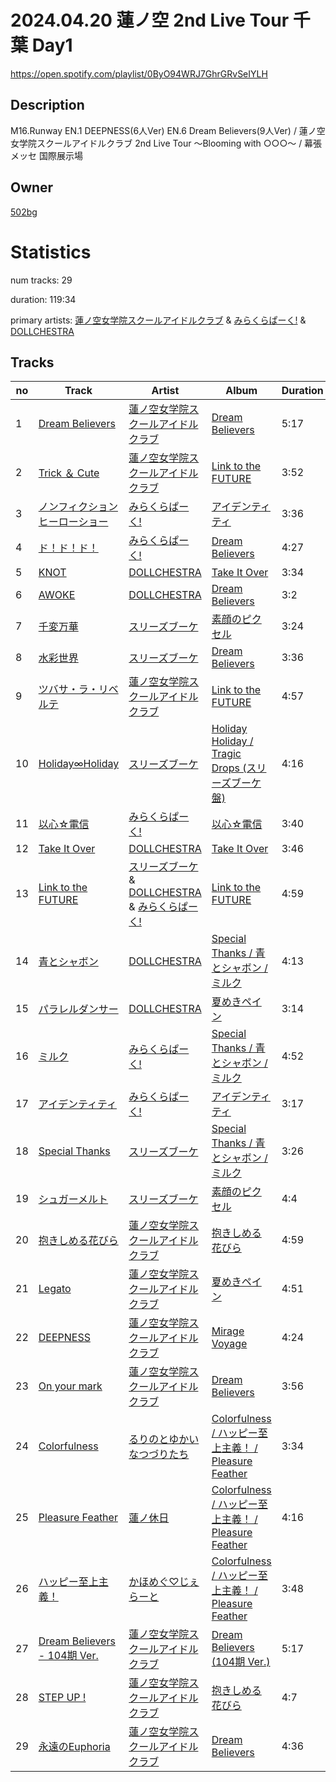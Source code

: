 # 2024.04.20 蓮ノ空 2nd Live Tour 千葉 Day1
https://open.spotify.com/playlist/0ByO94WRJ7GhrGRvSeIYLH

## Description
M16.Runway EN.1 DEEPNESS(6人Ver) EN.6 Dream Believers(9人Ver) &#x2F; 蓮ノ空女学院スクールアイドルクラブ 2nd Live Tour 〜Blooming with ○○○〜 &#x2F; 幕張メッセ 国際展示場

## Owner
[502bg](https://open.spotify.com/user/4woroafc3tx648l7zc8quofbf)

# Statistics
num tracks: 29

duration: 119:34

primary artists: [蓮ノ空女学院スクールアイドルクラブ](https://open.spotify.com/artist/1bY7QMGccPmba1f1frZ8Xb) & [みらくらぱーく!](https://open.spotify.com/artist/3he8Hc0WxcVbpLzFpRsnO4) & [DOLLCHESTRA](https://open.spotify.com/artist/6M4HRvHCFBOWlPW3Tn2Oqh)

## Tracks
| no | Track | Artist | Album | Duration | Popularity |
| -- | ----- | ------ | ----- | -------- | ---------- |
| 1 | [Dream Believers](https://open.spotify.com/track/61KNN1WWCUEFFH5h59qd9q) | [蓮ノ空女学院スクールアイドルクラブ](https://open.spotify.com/artist/1bY7QMGccPmba1f1frZ8Xb) | [Dream Believers](https://open.spotify.com/album/1SLUZBM04XJrH3y9b8mfPZ) | 5:17 | 7 |
| 2 | [Trick ＆ Cute](https://open.spotify.com/track/1QYth6nKJPHnF34aZpSxWC) | [蓮ノ空女学院スクールアイドルクラブ](https://open.spotify.com/artist/1bY7QMGccPmba1f1frZ8Xb) | [Link to the FUTURE](https://open.spotify.com/album/7eoVHI0HBN6UzeCDKer2rf) | 3:52 | 3 |
| 3 | [ノンフィクションヒーローショー](https://open.spotify.com/track/67S3K2vrk6PGhAjx0EhhsY) | [みらくらぱーく!](https://open.spotify.com/artist/3he8Hc0WxcVbpLzFpRsnO4) | [アイデンティティ](https://open.spotify.com/album/0A2mfW5i2Eg9bsLhCb8AJ1) | 3:36 | 4 |
| 4 | [ド！ド！ド！](https://open.spotify.com/track/7drRBmRxfO56CTK1UjOfUo) | [みらくらぱーく!](https://open.spotify.com/artist/3he8Hc0WxcVbpLzFpRsnO4) | [Dream Believers](https://open.spotify.com/album/1SLUZBM04XJrH3y9b8mfPZ) | 4:27 | 7 |
| 5 | [KNOT](https://open.spotify.com/track/18NsII5UFYyOAwvLLDAYr5) | [DOLLCHESTRA](https://open.spotify.com/artist/6M4HRvHCFBOWlPW3Tn2Oqh) | [Take It Over](https://open.spotify.com/album/5imvavCbQ1ZA4nWVAF48YN) | 3:34 | 4 |
| 6 | [AWOKE](https://open.spotify.com/track/1Spe8gvGG2KJlWlKc7z8wP) | [DOLLCHESTRA](https://open.spotify.com/artist/6M4HRvHCFBOWlPW3Tn2Oqh) | [Dream Believers](https://open.spotify.com/album/1SLUZBM04XJrH3y9b8mfPZ) | 3:2 | 5 |
| 7 | [千変万華](https://open.spotify.com/track/3m9pAhrzvx51VzSAN08n4R) | [スリーズブーケ](https://open.spotify.com/artist/6L7wKf6aQv6A3OpiuMITqM) | [素顔のピクセル](https://open.spotify.com/album/6sRuvw1SOzDxG0XATDaIkt) | 3:24 | 3 |
| 8 | [水彩世界](https://open.spotify.com/track/1ZTCKDuj8qf6ItRQC3MLxr) | [スリーズブーケ](https://open.spotify.com/artist/6L7wKf6aQv6A3OpiuMITqM) | [Dream Believers](https://open.spotify.com/album/1SLUZBM04XJrH3y9b8mfPZ) | 3:36 | 7 |
| 9 | [ツバサ・ラ・リベルテ](https://open.spotify.com/track/7b5kWMEMAlCHJrcnOrTKd2) | [蓮ノ空女学院スクールアイドルクラブ](https://open.spotify.com/artist/1bY7QMGccPmba1f1frZ8Xb) | [Link to the FUTURE](https://open.spotify.com/album/7eoVHI0HBN6UzeCDKer2rf) | 4:57 | 3 |
| 10 | [Holiday∞Holiday](https://open.spotify.com/track/56hreyBUabzSo4T4k3vrHe) | [スリーズブーケ](https://open.spotify.com/artist/1mrTF6CiKue6LW1F1AHjvD) | [Holiday Holiday / Tragic Drops (スリーズブーケ盤)](https://open.spotify.com/album/1phGekvPpXpfT0Gafbg0bv) | 4:16 | 11 |
| 11 | [以心☆電信](https://open.spotify.com/track/5ueyK4CYcMQ1KdhZAMAsLj) | [みらくらぱーく!](https://open.spotify.com/artist/3he8Hc0WxcVbpLzFpRsnO4) | [以心☆電信](https://open.spotify.com/album/7qy2t3uQSFAVwuUAa4BedI) | 3:40 | 3 |
| 12 | [Take It Over](https://open.spotify.com/track/6WQEUpGq9j5ztpCXJ3LWZo) | [DOLLCHESTRA](https://open.spotify.com/artist/6M4HRvHCFBOWlPW3Tn2Oqh) | [Take It Over](https://open.spotify.com/album/5imvavCbQ1ZA4nWVAF48YN) | 3:46 | 4 |
| 13 | [Link to the FUTURE](https://open.spotify.com/track/7ydberivcyRW16Ao6Ss7La) | [スリーズブーケ](https://open.spotify.com/artist/6L7wKf6aQv6A3OpiuMITqM) & [DOLLCHESTRA](https://open.spotify.com/artist/6M4HRvHCFBOWlPW3Tn2Oqh) & [みらくらぱーく!](https://open.spotify.com/artist/3he8Hc0WxcVbpLzFpRsnO4) | [Link to the FUTURE](https://open.spotify.com/album/7eoVHI0HBN6UzeCDKer2rf) | 4:59 | 4 |
| 14 | [青とシャボン](https://open.spotify.com/track/5mwfnFY0b4SWerkHq339mq) | [DOLLCHESTRA](https://open.spotify.com/artist/6M4HRvHCFBOWlPW3Tn2Oqh) | [Special Thanks / 青とシャボン / ミルク](https://open.spotify.com/album/5WNsLquCW0KkCRgsrTzOXI) | 4:13 | 2 |
| 15 | [パラレルダンサー](https://open.spotify.com/track/2Pgm7uAhOGyVpSY3XrIKAU) | [DOLLCHESTRA](https://open.spotify.com/artist/6M4HRvHCFBOWlPW3Tn2Oqh) | [夏めきペイン](https://open.spotify.com/album/3AzT04ZzFHuzH1PqDNo5dU) | 3:14 | 4 |
| 16 | [ミルク](https://open.spotify.com/track/60G03AriuPqjd6rSE064P6) | [みらくらぱーく!](https://open.spotify.com/artist/3he8Hc0WxcVbpLzFpRsnO4) | [Special Thanks / 青とシャボン / ミルク](https://open.spotify.com/album/5WNsLquCW0KkCRgsrTzOXI) | 4:52 | 2 |
| 17 | [アイデンティティ](https://open.spotify.com/track/3iPHOzYJKrns803nikFHpV) | [みらくらぱーく!](https://open.spotify.com/artist/3he8Hc0WxcVbpLzFpRsnO4) | [アイデンティティ](https://open.spotify.com/album/0A2mfW5i2Eg9bsLhCb8AJ1) | 3:17 | 4 |
| 18 | [Special Thanks](https://open.spotify.com/track/2iOAgKKzmgfWVcb29KtRQi) | [スリーズブーケ](https://open.spotify.com/artist/6L7wKf6aQv6A3OpiuMITqM) | [Special Thanks / 青とシャボン / ミルク](https://open.spotify.com/album/5WNsLquCW0KkCRgsrTzOXI) | 3:26 | 3 |
| 19 | [シュガーメルト](https://open.spotify.com/track/3JzDmpHnhJdwnLMd2bfAPD) | [スリーズブーケ](https://open.spotify.com/artist/6L7wKf6aQv6A3OpiuMITqM) | [素顔のピクセル](https://open.spotify.com/album/6sRuvw1SOzDxG0XATDaIkt) | 4:4 | 3 |
| 20 | [抱きしめる花びら](https://open.spotify.com/track/6G2wErX82coTl2AnxxMSS7) | [蓮ノ空女学院スクールアイドルクラブ](https://open.spotify.com/artist/1bY7QMGccPmba1f1frZ8Xb) | [抱きしめる花びら](https://open.spotify.com/album/3WUB8ST2KBEFjSOdBYE8pK) | 4:59 | 2 |
| 21 | [Legato](https://open.spotify.com/track/1mmlaowthCxBvB3Lwt1EoB) | [蓮ノ空女学院スクールアイドルクラブ](https://open.spotify.com/artist/1bY7QMGccPmba1f1frZ8Xb) | [夏めきペイン](https://open.spotify.com/album/3AzT04ZzFHuzH1PqDNo5dU) | 4:51 | 3 |
| 22 | [DEEPNESS](https://open.spotify.com/track/1Yt6acUiarfV1HjLlF3zz0) | [蓮ノ空女学院スクールアイドルクラブ](https://open.spotify.com/artist/6NmJoxOriKedeYcurRXjKS) | [Mirage Voyage](https://open.spotify.com/album/1PlAeoYTrMYrweEdjewdwT) | 4:24 | 1 |
| 23 | [On your mark](https://open.spotify.com/track/5aWKHY8SI52dN1xKApx7RD) | [蓮ノ空女学院スクールアイドルクラブ](https://open.spotify.com/artist/1bY7QMGccPmba1f1frZ8Xb) | [Dream Believers](https://open.spotify.com/album/1SLUZBM04XJrH3y9b8mfPZ) | 3:56 | 8 |
| 24 | [Colorfulness](https://open.spotify.com/track/5JpnZSlyQdieFmG0DxK4ph) | [るりのとゆかいなつづりたち](https://open.spotify.com/artist/6p7hDshfZUv61w2R6cvXTN) | [Colorfulness / ハッピー至上主義！ / Pleasure Feather](https://open.spotify.com/album/1QJmyBlrNxny3Tsu2raAWY) | 3:34 | 2 |
| 25 | [Pleasure Feather](https://open.spotify.com/track/5xRJXvSPCa03gWSmPJPViN) | [蓮ノ休日](https://open.spotify.com/artist/2HcVhceK0VTU7A6TGijFFe) | [Colorfulness / ハッピー至上主義！ / Pleasure Feather](https://open.spotify.com/album/1QJmyBlrNxny3Tsu2raAWY) | 4:16 | 2 |
| 26 | [ハッピー至上主義！](https://open.spotify.com/track/1yqpRlD8OLmQkYk7SS9Ic3) | [かほめぐ♡じぇらーと](https://open.spotify.com/artist/32cDWjJcbkr9PsrlaS5Vkt) | [Colorfulness / ハッピー至上主義！ / Pleasure Feather](https://open.spotify.com/album/1QJmyBlrNxny3Tsu2raAWY) | 3:48 | 3 |
| 27 | [Dream Believers - 104期 Ver.](https://open.spotify.com/track/2Eqagz4V4WQjoJ7ymOWA07) | [蓮ノ空女学院スクールアイドルクラブ](https://open.spotify.com/artist/1bY7QMGccPmba1f1frZ8Xb) | [Dream Believers (104期 Ver.)](https://open.spotify.com/album/3dMHV6SE7aFr0l7Dd7UiLS) | 5:17 | 3 |
| 28 | [STEP UP !](https://open.spotify.com/track/0CC67baprdLQVTiSUIoQdI) | [蓮ノ空女学院スクールアイドルクラブ](https://open.spotify.com/artist/1bY7QMGccPmba1f1frZ8Xb) | [抱きしめる花びら](https://open.spotify.com/album/3WUB8ST2KBEFjSOdBYE8pK) | 4:7 | 2 |
| 29 | [永遠のEuphoria](https://open.spotify.com/track/6ImIP53PHXFcpYJJxmU9rx) | [蓮ノ空女学院スクールアイドルクラブ](https://open.spotify.com/artist/1bY7QMGccPmba1f1frZ8Xb) | [Dream Believers](https://open.spotify.com/album/1SLUZBM04XJrH3y9b8mfPZ) | 4:36 | 4 |
        
